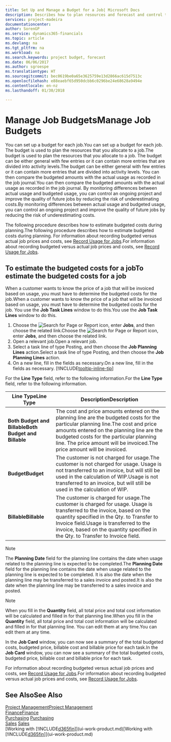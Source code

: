 ```yaml
---
title: Set Up and Manage a Budget for a Job| Microsoft Docs
description: Describes how to plan resources and forecast and control the costs of a project by setting up a budget for each job.
services: project-madeira
documentationcenter: 
author: SorenGP
ms.service: dynamics365-financials
ms.topic: article
ms.devlang: na
ms.tgt_pltfrm: na
ms.workload: na
ms.search.keywords: project budget, forecast
ms.date: 06/06/2017
ms.author: sgroespe
ms.translationtype: HT
ms.sourcegitcommit: bec0619be0a65e3625759e13d2866ac615d7513c
ms.openlocfilehash: e88eaebf65d950dcbb6c0296be24e68628a9494e
ms.contentlocale: en-nz
ms.lasthandoff: 01/30/2018

---
```

# <a name="manage-job-budgets"></a><span data-ttu-id="cd991-103">Manage Job Budgets</span><span class="sxs-lookup"><span data-stu-id="cd991-103">Manage Job Budgets</span></span>
<span data-ttu-id="cd991-104">You can set up a budget for each job.</span><span class="sxs-lookup"><span data-stu-id="cd991-104">You can set up a budget for each job.</span></span> <span data-ttu-id="cd991-105">The budget is used to plan the resources that you allocate to a job.</span><span class="sxs-lookup"><span data-stu-id="cd991-105">The budget is used to plan the resources that you allocate to a job.</span></span> <span data-ttu-id="cd991-106">The budget can be either general with few entries or it can contain more entries that are divided into activity levels.</span><span class="sxs-lookup"><span data-stu-id="cd991-106">The budget can be either general with few entries or it can contain more entries that are divided into activity levels.</span></span> <span data-ttu-id="cd991-107">You can then compare the budgeted amounts with the actual usage as recorded in the job journal.</span><span class="sxs-lookup"><span data-stu-id="cd991-107">You can then compare the budgeted amounts with the actual usage as recorded in the job journal.</span></span> <span data-ttu-id="cd991-108">By monitoring differences between actual usage and budgeted usage, you can control an ongoing project and improve the quality of future jobs by reducing the risk of underestimating costs.</span><span class="sxs-lookup"><span data-stu-id="cd991-108">By monitoring differences between actual usage and budgeted usage, you can control an ongoing project and improve the quality of future jobs by reducing the risk of underestimating costs.</span></span>

<span data-ttu-id="cd991-109">The following procedure describes how to estimate budgeted costs during planning.</span><span class="sxs-lookup"><span data-stu-id="cd991-109">The following procedure describes how to estimate budgeted costs during planning.</span></span> <span data-ttu-id="cd991-110">For information about recording budgeted versus actual job prices and costs, see [Record Usage for Jobs](projects-how-record-job-usage.md).</span><span class="sxs-lookup"><span data-stu-id="cd991-110">For information about recording budgeted versus actual job prices and costs, see [Record Usage for Jobs](projects-how-record-job-usage.md).</span></span>  

## <a name="JobBudgetCosts"></a> <span data-ttu-id="cd991-111">To estimate the budgeted costs for a job</span><span class="sxs-lookup"><span data-stu-id="cd991-111">To estimate the budgeted costs for a job</span></span>
<span data-ttu-id="cd991-112">When a customer wants to know the price of a job that will be invoiced based on usage, you must have to determine the budgeted costs for the job.</span><span class="sxs-lookup"><span data-stu-id="cd991-112">When a customer wants to know the price of a job that will be invoiced based on usage, you must have to determine the budgeted costs for the job.</span></span> <span data-ttu-id="cd991-113">You use the **Job Task Lines** window to do this.</span><span class="sxs-lookup"><span data-stu-id="cd991-113">You use the **Job Task Lines** window to do this.</span></span>

1. <span data-ttu-id="cd991-114">Choose the ![Search for Page or Report](media/ui-search/search_small.png "Search for Page or Report icon") icon, enter **Jobs**, and then choose the related link.</span><span class="sxs-lookup"><span data-stu-id="cd991-114">Choose the ![Search for Page or Report](media/ui-search/search_small.png "Search for Page or Report icon") icon, enter **Jobs**, and then choose the related link.</span></span>  
2. <span data-ttu-id="cd991-115">Open a relevant job.</span><span class="sxs-lookup"><span data-stu-id="cd991-115">Open a relevant job.</span></span>
3. <span data-ttu-id="cd991-116">Select a task line of type Posting, and then choose the **Job Planning Lines** action.</span><span class="sxs-lookup"><span data-stu-id="cd991-116">Select a task line of type Posting, and then choose the **Job Planning Lines** action.</span></span>
4. <span data-ttu-id="cd991-117">On a new line, fill in the fields as necessary.</span><span class="sxs-lookup"><span data-stu-id="cd991-117">On a new line, fill in the fields as necessary.</span></span> [!INCLUDE[tooltip-inline-tip](includes/tooltip-inline-tip_md.md)]   

<span data-ttu-id="cd991-118">For the **Line Type** field, refer to the following information.</span><span class="sxs-lookup"><span data-stu-id="cd991-118">For the **Line Type** field, refer to the following information.</span></span>  

| <span data-ttu-id="cd991-119">Line Type</span><span class="sxs-lookup"><span data-stu-id="cd991-119">Line Type</span></span> | <span data-ttu-id="cd991-120">Description</span><span class="sxs-lookup"><span data-stu-id="cd991-120">Description</span></span> |
| --- | --- |
| <span data-ttu-id="cd991-121">**Both Budget and Billable**</span><span class="sxs-lookup"><span data-stu-id="cd991-121">**Both Budget and Billable**</span></span> |<span data-ttu-id="cd991-122">The cost and price amounts entered on the planning line are the budgeted costs for the particular planning line.</span><span class="sxs-lookup"><span data-stu-id="cd991-122">The cost and price amounts entered on the planning line are the budgeted costs for the particular planning line.</span></span> <span data-ttu-id="cd991-123">The price amount will be invoiced.</span><span class="sxs-lookup"><span data-stu-id="cd991-123">The price amount will be invoiced.</span></span> |
| <span data-ttu-id="cd991-124">**Budget**</span><span class="sxs-lookup"><span data-stu-id="cd991-124">**Budget**</span></span> |<span data-ttu-id="cd991-125">The customer is not charged for usage.</span><span class="sxs-lookup"><span data-stu-id="cd991-125">The customer is not charged for usage.</span></span> <span data-ttu-id="cd991-126">Usage is not transferred to an invoice, but will still be used in the calculation of WIP.</span><span class="sxs-lookup"><span data-stu-id="cd991-126">Usage is not transferred to an invoice, but will still be used in the calculation of WIP.</span></span> |
| <span data-ttu-id="cd991-127">**Billable**</span><span class="sxs-lookup"><span data-stu-id="cd991-127">**Billable**</span></span> |<span data-ttu-id="cd991-128">The customer is charged for usage.</span><span class="sxs-lookup"><span data-stu-id="cd991-128">The customer is charged for usage.</span></span> <span data-ttu-id="cd991-129">Usage is transferred to the invoice, based on the quantity specified in the Qty. to Transfer to Invoice field.</span><span class="sxs-lookup"><span data-stu-id="cd991-129">Usage is transferred to the invoice, based on the quantity specified in the Qty. to Transfer to Invoice field.</span></span> |

> [!NOTE]  
>   <span data-ttu-id="cd991-130">The **Planning Date** field for the planning line contains the date when usage related to the planning line is expected to be completed.</span><span class="sxs-lookup"><span data-stu-id="cd991-130">The **Planning Date** field for the planning line contains the date when usage related to the planning line is expected to be completed.</span></span> <span data-ttu-id="cd991-131">It is also the date when the planning line may be transferred to a sales invoice and posted.</span><span class="sxs-lookup"><span data-stu-id="cd991-131">It is also the date when the planning line may be transferred to a sales invoice and posted.</span></span>  

> [!NOTE]  
>   <span data-ttu-id="cd991-132">When you fill in the **Quantity** field, all total price and total cost information will be calculated and filled in for that planning line.</span><span class="sxs-lookup"><span data-stu-id="cd991-132">When you fill in the **Quantity** field, all total price and total cost information will be calculated and filled in for that planning line.</span></span> <span data-ttu-id="cd991-133">You can edit them at any time.</span><span class="sxs-lookup"><span data-stu-id="cd991-133">You can edit them at any time.</span></span>

<span data-ttu-id="cd991-134">In the **Job Card** window, you can now see a summary of the total budgeted costs, budgeted price, billable cost and billable price for each task.</span><span class="sxs-lookup"><span data-stu-id="cd991-134">In the **Job Card** window, you can now see a summary of the total budgeted costs, budgeted price, billable cost and billable price for each task.</span></span>

<span data-ttu-id="cd991-135">For information about recording budgeted versus actual job prices and costs, see [Record Usage for Jobs](projects-how-record-job-usage.md).</span><span class="sxs-lookup"><span data-stu-id="cd991-135">For information about recording budgeted versus actual job prices and costs, see [Record Usage for Jobs](projects-how-record-job-usage.md).</span></span>

## <a name="see-also"></a><span data-ttu-id="cd991-136">See Also</span><span class="sxs-lookup"><span data-stu-id="cd991-136">See Also</span></span>
[<span data-ttu-id="cd991-137">Project Management</span><span class="sxs-lookup"><span data-stu-id="cd991-137">Project Management</span></span>](projects-manage-projects.md)  
[<span data-ttu-id="cd991-138">Finance</span><span class="sxs-lookup"><span data-stu-id="cd991-138">Finance</span></span>](finance.md)  
<span data-ttu-id="cd991-139">[Purchasing](purchasing-manage-purchasing.md)       </span><span class="sxs-lookup"><span data-stu-id="cd991-139">[Purchasing](purchasing-manage-purchasing.md)       </span></span>  
<span data-ttu-id="cd991-140">[Sales](sales-manage-sales.md)    </span><span class="sxs-lookup"><span data-stu-id="cd991-140">[Sales](sales-manage-sales.md)    </span></span>  
<span data-ttu-id="cd991-141">[Working with [!INCLUDE[d365fin](includes/d365fin_md.md)]](ui-work-product.md)</span><span class="sxs-lookup"><span data-stu-id="cd991-141">[Working with [!INCLUDE[d365fin](includes/d365fin_md.md)]](ui-work-product.md)</span></span>  

